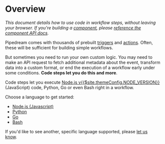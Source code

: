 # Overview

_This document details how to use code in workflow steps, without leaving your browser. If you're building a [component](/components/), please [reference the component API docs](/components/api/)._

Pipedream comes with thousands of prebuilt [triggers](/workflows/steps/triggers/) and [actions](/components/actions/). Often, these will be sufficient for building simple workflows.

But sometimes you need to run your own custom logic. You may need to make an API request to fetch additional metadata about the event, transform  data into a custom format, or end the execution of a workflow early under some conditions. **Code steps let you do this and more**.

Code steps let you execute [Node.js v{{$site.themeConfig.NODE_VERSION}}](https://nodejs.org/) (JavaScript) code, Python, Go or even Bash right in a workflow.

Choose a language to get started:

* [Node.js (Javascript)](/code/nodejs)
* [Python](/code/python)
* [Go](/code/go)
* [Bash](/code/bash)

If you'd like to see another, specific language supported, please [let us know](https://pipedream.com/community).

<Footer />
